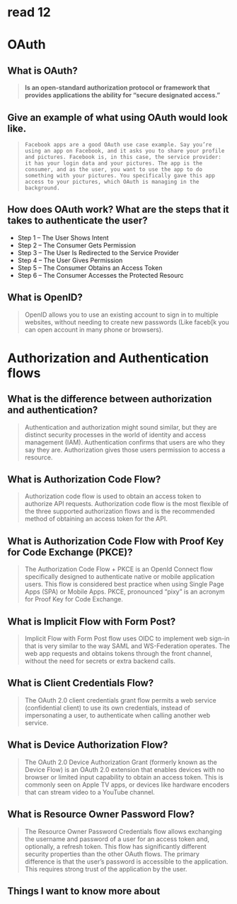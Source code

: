# read 12
# OAuth

## What is OAuth?

>**Is an open-standard authorization protocol or framework that provides applications the ability for “secure designated access.”**

## Give an example of what using OAuth would look like.

>`Facebook apps are a good OAuth use case example. Say you’re using an app on Facebook, and it asks you to share your profile and pictures. Facebook is, in this case, the service provider: it has your login data and your pictures. The app is the consumer, and as the user, you want to use the app to do something with your pictures. You specifically gave this app access to your pictures, which OAuth is managing in the background.`

## How does OAuth work? What are the steps that it takes to authenticate the user?

* Step 1 – The User Shows Intent
* Step 2 – The Consumer Gets Permission
* Step 3 – The User Is Redirected to the Service Provider
* Step 4 – The User Gives Permission
* Step 5 – The Consumer Obtains an Access Token
* Step 6 – The Consumer Accesses the Protected Resourc

## What is OpenID?

>OpenID allows you to use an existing account to sign in to multiple websites, without needing to create new passwords (Like faceb[k you can open account in many phone or browsers).

# Authorization and Authentication flows

## What is the difference between authorization and authentication?

>Authentication and authorization might sound similar, but they are distinct security processes in the world of identity and access management (IAM). Authentication confirms that users are who they say they are. Authorization gives those users permission to access a resource.

## What is Authorization Code Flow?

>Authorization code flow is used to obtain an access token to authorize API requests. Authorization code flow is the most flexible of the three supported authorization flows and is the recommended method of obtaining an access token for the API.


## What is Authorization Code Flow with Proof Key for Code Exchange (PKCE)?

>The Authorization Code Flow + PKCE is an OpenId Connect flow specifically designed to authenticate native or mobile application users. This flow is considered best practice when using Single Page Apps (SPA) or Mobile Apps. PKCE, pronounced “pixy” is an acronym for Proof Key for Code Exchange.

## What is Implicit Flow with Form Post?

> Implicit Flow with Form Post flow uses OIDC to implement web sign-in that is very similar to the way SAML and WS-Federation operates. The web app requests and obtains tokens through the front channel, without the need for secrets or extra backend calls.

## What is Client Credentials Flow?

>The OAuth 2.0 client credentials grant flow permits a web service (confidential client) to use its own credentials, instead of impersonating a user, to authenticate when calling another web service.

## What is Device Authorization Flow?

>The OAuth 2.0 Device Authorization Grant (formerly known as the Device Flow) is an OAuth 2.0 extension that enables devices with no browser or limited input capability to obtain an access token. This is commonly seen on Apple TV apps, or devices like hardware encoders that can stream video to a YouTube channel.

## What is Resource Owner Password Flow?

>The Resource Owner Password Credentials flow allows exchanging the username and password of a user for an access token and, optionally, a refresh token. This flow has significantly different security properties than the other OAuth flows. The primary difference is that the user’s password is accessible to the application. This requires strong trust of the application by the user.

## Things I want to know more about

